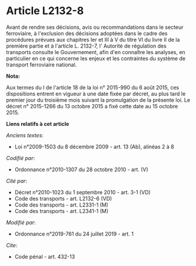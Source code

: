 # Article L2132-8

Avant de rendre ses décisions, avis ou recommandations dans le secteur ferroviaire, à l'exclusion des décisions adoptées dans
le cadre des procédures prévues aux chapitres Ier et III à V du titre VI du livre II de la première partie et à l'article L.
2132-7, l'       Autorité de régulation des transports consulte le Gouvernement, afin d'en connaître les analyses, en
particulier en ce qui concerne les enjeux et les contraintes du système de transport ferroviaire national.

**Nota:**

Aux termes du I de l'article 18 de la loi n° 2015-990 du 6 août 2015, ces dispositions entrent en vigueur à une date fixée
par décret, au plus tard le premier jour du troisième mois suivant la promulgation de la présente loi. Le décret n° 2015-1266
du 13 octobre 2015 a fixé cette date au 15 octobre 2015.

**Liens relatifs à cet article**

_Anciens textes_:

  - Loi n°2009-1503 du 8 décembre 2009 - art. 13 (Ab), alinéas 2 à 8

_Codifié par_:

  - Ordonnance n°2010-1307 du 28 octobre 2010 - art. (V)

_Cité par_:

  - Décret n°2010-1023 du 1 septembre 2010 - art. 3-1 (VD)
  - Code des transports - art. L2132-6 (VD)
  - Code des transports - art. L2331-1 (M)
  - Code des transports - art. L2341-1 (M)

_Modifié par_:

  - Ordonnance n°2019-761 du 24 juillet 2019 - art. 1

_Cite_:

  - Code pénal - art. 432-13
